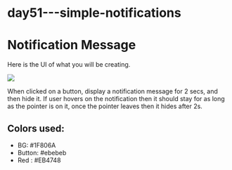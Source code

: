 # day51---simple-notifications
# Notification Message
Here is the UI of what you will be creating.

![](https://i.imgur.com/jIh4d0F.png)

When clicked on a button, display a notification message for 2 secs, and then hide it.
If user hovers on the notification then it should stay for as long as the pointer is on it, once the pointer leaves then it hides after 2s.

## Colors used:
- BG: #1F806A
- Button: #ebebeb
- Red : #EB4748
